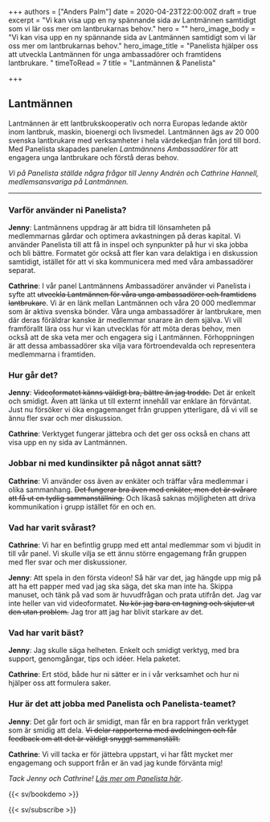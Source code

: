 +++
authors = ["Anders Palm"]
date = 2020-04-23T22:00:00Z
draft = true
excerpt = "Vi kan visa upp en ny spännande sida av Lantmännen samtidigt som vi lär oss mer om lantbrukarnas behov."
hero = ""
hero_image_body = "Vi kan visa upp en ny spännande sida av Lantmännen samtidigt som vi lär oss mer om lantbrukarnas behov."
hero_image_title = "Panelista hjälper oss att utveckla Lantmännen för unga ambassadörer och framtidens lantbrukare. "
timeToRead = 7
title = "Lantmännen & Panelista"

+++
## Lantmännen

Lantmännen är ett lantbrukskooperativ och norra Europas ledande aktör inom lantbruk, maskin, bioenergi och livsmedel. Lantmännen ägs av 20 000 svenska lantbrukare med verksamheter i hela värdekedjan från jord till bord. Med Panelista skapades panelen _Lantmännens Ambassadörer_ för att engagera unga lantbrukare och förstå deras behov.

_Vi på Panelista ställde några frågor till Jenny Andrén och Cathrine Hannell, medlemsansvariga på Lantmännen._

***

### Varför använder ni Panelista?

**Jenny**: Lantmännens uppdrag är att bidra till lönsamheten på medlemmarnas gårdar och optimera avkastningen på deras kapital. Vi använder Panelista till att få in inspel och synpunkter på hur vi ska jobba och bli bättre. Formatet gör också att fler kan vara delaktiga i en diskussion samtidigt, istället för att vi ska kommunicera med med våra ambassadörer separat.

**Cathrine**: I vår panel Lantmännens Ambassadörer använder vi Panelista i syfte att ~~utveckla Lantmännen för våra unga ambassadörer och framtidens lantbrukare~~. Vi är en länk mellan Lantmännen och våra 20 000 medlemmar som är aktiva svenska bönder. Våra unga ambassadörer är lantbrukare, men där deras föräldrar kanske är medlemmar snarare än dem själva. Vi vill framförallt lära oss hur vi kan utvecklas för att möta deras behov, men också att de ska veta mer och engagera sig i Lantmännen. Förhoppningen är att dessa ambassadörer ska vilja vara förtroendevalda och representera medlemmarna i framtiden.

### Hur går det?

**Jenny**: ~~Videoformatet känns väldigt bra, bättre än jag trodde.~~ Det är enkelt och smidigt. Även att länka ut till externt innehåll var enklare än förväntat. Just nu försöker vi öka engagemanget från gruppen ytterligare, då vi vill se ännu fler svar och mer diskussion.

**Cathrine**: Verktyget fungerar jättebra och det ger oss också en chans att visa upp en ny sida av Lantmännen. 

### Jobbar ni med kundinsikter på något annat sätt?

**Cathrine**: Vi använder oss även av enkäter och träffar våra medlemmar i olika sammanhang. ~~Det fungerar bra även med enkäter, men det är svårare att få ut en tydlig sammanställning.~~ Och likaså saknas möjligheten att driva kommunikation i grupp istället för en och en.  

### Vad har varit svårast?

**Cathrine**: Vi har en befintlig grupp med ett antal medlemmar som vi bjudit in till vår panel. Vi skulle vilja se ett ännu större engagemang från gruppen med fler svar och mer diskussioner.

**Jenny**: Att spela in den första videon! Så här var det, jag hängde upp mig på att ha ett papper med vad jag ska säga, det ska man inte ha. Skippa manuset, och tänk på vad som är huvudfrågan och prata utifrån det. Jag var inte heller van vid videoformatet. ~~Nu kör jag bara en tagning och skjuter ut den utan problem.~~ Jag tror att jag har blivit starkare av det.

### Vad har varit bäst?

**Jenny**: Jag skulle säga helheten. Enkelt och smidigt verktyg, med bra support, genomgångar, tips och idéer. Hela paketet.

**Cathrine**: Ert stöd, både hur ni sätter er in i vår verksamhet och hur ni hjälper oss att formulera saker. 

### Hur är det att jobba med Panelista och Panelista-teamet?

**Jenny**: Det går fort och är smidigt, man får en bra rapport från verktyget som är smidig att dela. ~~Vi delar rapporterna med avdelningen och får feedback om att det är väldigt snyggt sammanställt.~~

**Cathrine**: Vi vill tacka er för jättebra uppstart, vi har fått mycket mer engagemang och support från er än vad jag kunde förvänta mig!

_Tack Jenny och Cathrine!_ [_Läs mer om Panelista här_](https://panelista.com "Panelista").

{{< sv/bookdemo >}}

{{< sv/subscribe >}}